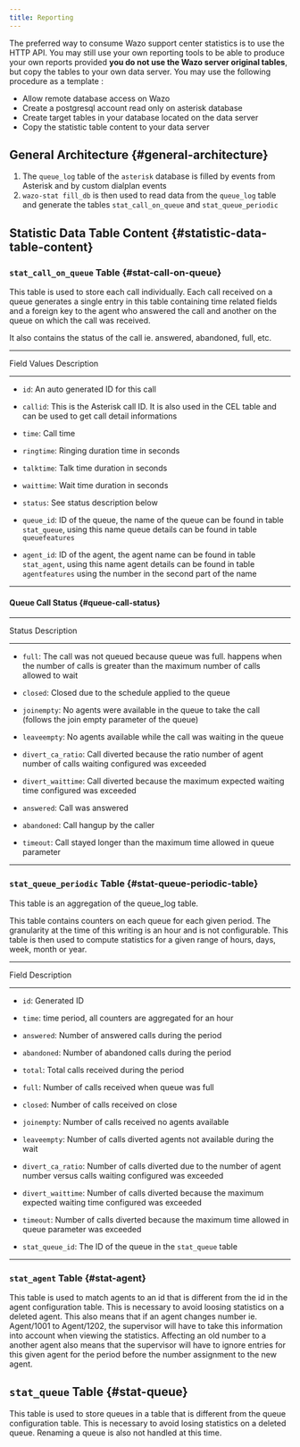 ```yaml
---
title: Reporting
---
```


The preferred way to consume Wazo support center statistics is to use the HTTP API. You may still
use your own reporting tools to be able to produce your own reports provided **you do not use the
Wazo server original tables**, but copy the tables to your own data server. You may use the
following procedure as a template :

- Allow remote database access on Wazo
- Create a postgresql account read only on asterisk database
- Create target tables in your database located on the data server
- Copy the statistic table content to your data server

## General Architecture {#general-architecture}

1.  The `queue_log` table of the `asterisk` database is filled by events from Asterisk and by custom
    dialplan events
2.  `wazo-stat fill_db` is then used to read data from the `queue_log` table and generate the tables
    `stat_call_on_queue` and `stat_queue_periodic`

## Statistic Data Table Content {#statistic-data-table-content}

### `stat_call_on_queue` Table {#stat-call-on-queue}

This table is used to store each call individually. Each call received on a queue generates a single
entry in this table containing time related fields and a foreign key to the agent who answered the
call and another on the queue on which the call was received.

It also contains the status of the call ie. answered, abandoned, full, etc.

---

Field Values Description

---

- `id`: An auto generated ID for this call

- `callid`: This is the Asterisk call ID. It is also used in the CEL table and can be used to get
  call detail informations

- `time`: Call time

- `ringtime`: Ringing duration time in seconds

- `talktime`: Talk time duration in seconds

- `waittime`: Wait time duration in seconds

- `status`: See status description below

- `queue_id`: ID of the queue, the name of the queue can be found in table `stat_queue`, using this
  name queue details can be found in table `queuefeatures`

- `agent_id`: ID of the agent, the agent name can be found in table `stat_agent`, using this name
  agent details can be found in table `agentfeatures` using the number in the second part of the
  name

---

#### Queue Call Status {#queue-call-status}

---

Status Description

---

- `full`: The call was not queued because queue was full. happens when the number of calls is
  greater than the maximum number of calls allowed to wait

- `closed`: Closed due to the schedule applied to the queue

- `joinempty`: No agents were available in the queue to take the call (follows the join empty
  parameter of the queue)

- `leaveempty`: No agents available while the call was waiting in the queue

- `divert_ca_ratio`: Call diverted because the ratio number of agent number of calls waiting
  configured was exceeded

- `divert_waittime`: Call diverted because the maximum expected waiting time configured was exceeded

- `answered`: Call was answered

- `abandoned`: Call hangup by the caller

- `timeout`: Call stayed longer than the maximum time allowed in queue parameter

---

### `stat_queue_periodic` Table {#stat-queue-periodic-table}

This table is an aggregation of the queue_log table.

This table contains counters on each queue for each given period. The granularity at the time of
this writing is an hour and is not configurable. This table is then used to compute statistics for a
given range of hours, days, week, month or year.

---

Field Description

---

- `id`: Generated ID

- `time`: time period, all counters are aggregated for an hour

- `answered`: Number of answered calls during the period

- `abandoned`: Number of abandoned calls during the period

- `total`: Total calls received during the period

- `full`: Number of calls received when queue was full

- `closed`: Number of calls received on close

- `joinempty`: Number of calls received no agents available

- `leaveempty`: Number of calls diverted agents not available during the wait

- `divert_ca_ratio`: Number of calls diverted due to the number of agent number versus calls waiting
  configured was exceeded

- `divert_waittime`: Number of calls diverted because the maximum expected waiting time configured
  was exceeded

- `timeout`: Number of calls diverted because the maximum time allowed in queue parameter was
  exceeded

- `stat_queue_id`: The ID of the queue in the `stat_queue` table

---

### `stat_agent` Table {#stat-agent}

This table is used to match agents to an id that is different from the id in the agent configuration
table. This is necessary to avoid loosing statistics on a deleted agent. This also means that if an
agent changes number ie. Agent/1001 to Agent/1202, the supervisor will have to take this information
into account when viewing the statistics. Affecting an old number to a another agent also means that
the supervisor will have to ignore entries for this given agent for the period before the number
assignment to the new agent.

## `stat_queue` Table {#stat-queue}

This table is used to store queues in a table that is different from the queue configuration table.
This is necessary to avoid losing statistics on a deleted queue. Renaming a queue is also not
handled at this time.
